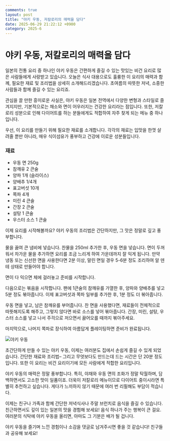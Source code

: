```yaml
---
comments: true
layout: post
title: "야키 우동, 저칼로리의 매력을 담다"
date: 2025-06-29 21:22:12 +0900
category: 2025-6
---
```


# 야키 우동, 저칼로리의 매력을 담다

일본의 전통 요리 중 하나인 야키 우동은 간편하게 즐길 수 있는 맛있는 비건 요리로 많은 사람들에게 사랑받고 있습니다. 오늘은 식사 대용으로도 훌륭한 이 요리의 매력과 함께, 필요한 재료 및 조리법을 상세히 소개해드리겠습니다. 초여름의 따뜻한 저녁, 소중한 사람들과 함께 즐길 수 있는 요리죠.

관심을 끌 만한 흥미로운 사실은, 야키 우동은 일본 전역에서 다양한 변형과 스타일로 즐겨지지만, 기본적으로는 채소와 면이 어우러지는 건강한 요리라는 점입니다. 또한, 저칼로리 성분으로 인해 다이어트를 하는 분들에게도 적합하여 자주 찾게 되는 메뉴 중 하나입니다. 

우선, 이 요리를 만들기 위해 필요한 재료를 소개합니다. 각각의 재료는 입맛을 한껏 살려줄 뿐만 아니라, 매우 식이섬유가 풍부하고 건강에 이로운 성분들입니다. 

### 재료

- 우동 면 250g
- 참깨유 2 큰술
- 양파 1개 (슬라이스)
- 양배추 1/4개
- 표고버섯 10개
- 쪽파 4개
- 미린 4 큰술
- 간장 2 큰술
- 설탕 1 큰술
- 우스터 소스 1 큰술

이제 요리를 시작해볼까요? 야키 우동의 조리법은 간단하지만, 그 맛은 정말로 깊고 풍부합니다.

물을 끓여 큰 냄비에 넣습니다. 찬물을 250ml 추가한 후, 우동 면을 넣습니다. 면이 두꺼워서 차가운 물을 추가하면 요리를 조금 느리게 하여 가운데까지 잘 익게 됩니다. 만약 냉동 또는 신선한 면을 사용한다면 2분 이상, 말린 면일 경우 5-6분 정도 조리하여 알 덴테 상태로 만들어야 합니다. 

면이 다 익으면 체에 걸러놓고 준비를 시작합니다. 

다음으로는 볶음을 시작합니다. 팬에 1큰술의 참깨유를 가열한 후, 양파와 양배추를 넣고 5분 정도 볶아줍니다. 이제 표고버섯과 쪽파 일부를 추가한 후, 1분 정도 더 볶아줍니다. 

우동 면을 넣고, 남은 참깨유를 부어줍니다. 찬 면을 사용했다면, 재료들이 전체적으로 따뜻해지도록 해주고, 그렇지 않다면 바로 소스를 넣어 볶아줍니다. 간장, 미린, 설탕, 우스터 소스를 넣고 나서 주걱으로 저으면서 끓어오를 때까지 볶아주세요. 

마지막으로, 나머지 쪽파로 장식하여 아름답게 플레이팅하면 준비가 완료됩니다. 

![야키 우동](https://www.themealdb.com/images/media/meals/wrustq1511475474.jpg)

초간단하게 만들 수 있는 야키 우동, 이제는 여러분도 집에서 손쉽게 즐길 수 있게 되었습니다. 간단한 재료와 조리법– 그리고 무엇보다도 만드는데 드는 시간은 단 20분 정도입니다. 또한 이 요리는 비건 요리이기에 모든 사람에게 적합한 요리입니다.

야키 우동의 매력은 정말 풍부합니다. 특히, 야채와 우동 면의 조화가 정말 탁월하며, 담백하면서도 고소한 맛이 일품이죠. 더욱이 저칼로리 메뉴이므로 다이어트 중이시라면 특별히 추천하고 싶습니다. 게다가 느끼하지 않기 때문에 여러 번 리필해도 부담이 적습니다. 

이제는 친구나 가족과 함께 간단한 저녁식사나 주말 브런치로 음식을 즐길 수 있습니다. 친근하면서도 깊이 있는 일본의 맛을 경험해 보세요! 음식 하나가 주는 행복이 큰 걸요. 여러분의 식탁에 야키 우동을 올리면, 아마도 그 기분은 배가 될 겁니다. 

야키 우동을 즐기며 느낀 경험이나 소감을 댓글로 남겨주시면 좋을 것 같습니다! 친구들과 공유해 보세요!